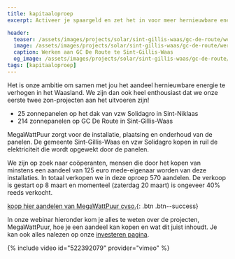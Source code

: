 ```yaml
---
title: kapitaaloproep
excerpt: Activeer je spaargeld en zet het in voor meer hernieuwbare energie en energiebesparing in het Waasland!

header:
  teaser: /assets/images/projects/solar/sint-gillis-waas/gc-de-route/werken_01_1200x600.jpeg
  image: /assets/images/projects/solar/sint-gillis-waas/gc-de-route/werken_01_1200x600.jpeg
  caption: Werken aan GC De Route te Sint-Gillis-Waas
  og_image: /assets/images/projects/solar/sint-gillis-waas/gc-de-route/werken_01_850x850.jpeg
tags: [kapitaaloproep]
---
```


Het is onze ambitie om samen met jou het aandeel hernieuwbare energie te
verhogen in het Waasland. We zijn dan ook heel enthousiast dat we onze eerste
twee zon-projecten aan het uitvoeren zijn!

  * 25 zonnepanelen op het dak van vzw Solidagro in Sint-Niklaas
  * 214 zonnepanelen op GC De Route in Sint-Gillis-Waas

MegaWattPuur zorgt voor de installatie, plaatsing en onderhoud van de panelen.
De gemeente Sint-Gillis-Waas en vzw Solidagro kopen in ruil de elektriciteit
die wordt opgewekt door de panelen.

We zijn op zoek naar coöperanten, mensen die door het kopen van minstens een
aandeel van 125 euro mede-eigenaar worden van deze installaties. In totaal
verkopen we in deze oproep 570 aandelen. De verkoop is gestart op 8 maart en
momenteel (zaterdag 20 maart) is ongeveer 40% reeds verkocht.

[koop hier aandelen van MegaWattPuur cvso.](http://aandelen.megawattpuur.be){: .btn .btn--success}

In onze webinar hieronder kom je alles te weten over de projecten,
MegaWattPuur, hoe je een aandeel kan kopen en wat dit juist inhoudt.  Je kan
ook alles nalezen op onze [investeren pagina](/investeren).

{% include video id="522392079" provider="vimeo" %}
